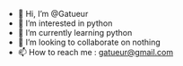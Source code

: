 - 👋 Hi, I’m @Gatueur
- 👀 I’m interested in python
- 🌱 I’m currently learning python
- 💞️ I’m looking to collaborate on nothing
- 📫 How to reach me : gatueur@gmail.com

<!---
Gatueur/Gatueur is a ✨ special ✨ repository because its `README.md` (this file) appears on your GitHub profile.
You can click the Preview link to take a look at your changes.
--->
